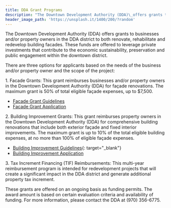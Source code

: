 ```yaml
---
title: DDA Grant Programs
description: "The Downtown Development Authority (DDA)\_offers grants to businesses and/or property owners in the DDA district to both renovate,\_rehabilitate and redevelop building facades. These funds are offered to leverage private investments that contribute to the economic sustainability,\_preservation and public engagement within\_the downtown district."
header_image_path: 'https://unsplash.it/1400/200/?random'
---
```


The Downtown Development Authority (DDA) offers grants to businesses and/or property owners in the DDA district to both renovate, rehabilitate and redevelop building facades. These funds are offered to leverage private investments that contribute to the economic sustainability, preservation and public engagement within the downtown district.

There are three options for applicants based on the needs of the business and/or property owner and the scope of the project:

1\. Facade Grants: This grant reimburses businesses and/or property owners in the Downtown Development Authority (DDA) for fa&ccedil;ade renovations. The maximum grant is 50% of total eligible fa&ccedil;ade expenses, up to $7,500.&nbsp;

* [Facade Grant Guidelines](/assets/pdfs/facade-grant-guidelines.pdf)
* [Facade Grant Application](/assets/pdfs/Facade-GRANT-Application-2018.pdf)

2\. Building Improvement Grants: This grant reimburses property owners in the Downtown Development Authority (DDA) for comprehensive building renovations that include both exterior fa&ccedil;ade and fixed interior improvements. The maximum grant is up to 10% of the total eligible building expenses, at no more than 100% of eligible fa&ccedil;ade expenses.​​​​​​​

* [Building Improvement Guidelines](/assets/pdfs/facade-incentive-guidelines.pdf){: target="_blank"}
* [Building Improvement Application](/assets/pdfs/facade-incentive-guidelines.pdf)​​​​​​​

3\. Tax Increment Financing (TIF) Reimbursements: This multi-year reimbursement program is intended for redevelopment projects that will create a significant impact in the DDA district and generate additional property tax increment.&nbsp;

These grants are offered on an ongoing basis as funding permits. The award amount is based on certain evaluation criteria and availability of funding. For more information, please contact the DDA at (970) 356-6775.